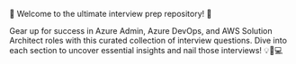 🚀 Welcome to the ultimate interview prep repository! 🚀

Gear up for success in Azure Admin, Azure DevOps, and AWS Solution Architect roles with this curated collection of interview questions. Dive into each section to uncover essential insights and nail those interviews! 💡💼💻
